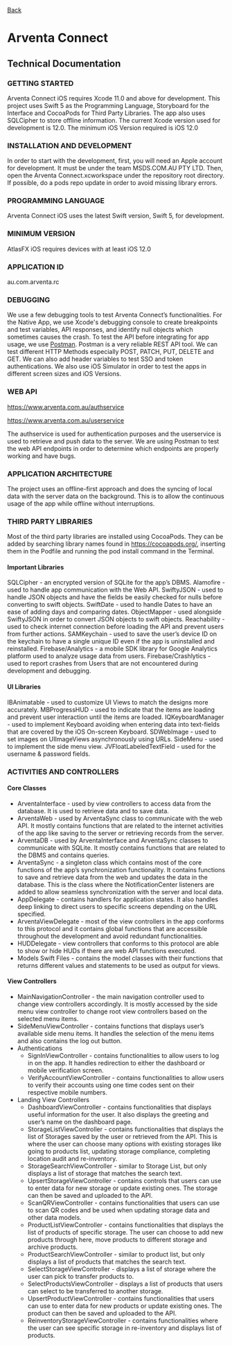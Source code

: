 [Back](../README.md)

# **Arventa Connect**
## Technical Documentation


### **GETTING STARTED**
Arventa Connect iOS requires Xcode 11.0 and above for development. This project uses Swift 5 as the Programming Language, Storyboard for the Interface and CocoaPods for Third Party Libraries. The app also uses SQLCipher to store offline information. The current Xcode version used for development is 12.0. The minimum iOS Version required is iOS 12.0


### **INSTALLATION AND DEVELOPMENT**
In order to start with the development, first, you will need an Apple account for development. It must be under the team MSDS.COM.AU PTY LTD. Then, open the Arventa Connect.xcworkspace under the repository root directory. If possible, do a pods repo update in order to avoid missing library errors.


### **PROGRAMMING LANGUAGE**
Arventa Connect iOS uses the latest Swift version, Swift 5, for development.


### **MINIMUM VERSION**
AtlasFX iOS requires devices with at least iOS 12.0


### **APPLICATION ID**
au.com.arventa.rc


### **DEBUGGING**
We use a few debugging tools to test Arventa Connect’s functionalities.
For the Native App, we use Xcode's debugging console to create breakpoints and test variables, API responses, and identify null objects which sometimes causes the crash.
To test the API before integrating for app usage, we use [Postman](https://www.getpostman.com/). Postman is a very reliable REST API tool. We can test different HTTP Methods especially POST, PATCH, PUT, DELETE and GET. We can also add header variables to test SSO and token authentications.
We also use iOS Simulator in order to test the apps in different screen sizes and iOS Versions.


### **WEB API**
https://www.arventa.com.au/authservice

https://www.arventa.com.au/userservice

The authservice is used for authentication purposes and the userservice is used to retrieve and push data to the server. We are using Postman to test the web API endpoints in order to determine which endpoints are properly working and have bugs.


### **APPLICATION ARCHITECTURE**
The project uses an offline-first approach and does the syncing of local data with the server data on the background. This is to allow the continuous usage of the app while offline without interruptions.


### **THIRD PARTY LIBRARIES**
Most of the third party libraries are installed using CocoaPods. They can be added by searching library names found in https://cocoapods.org/, inserting them in the Podfile and running the pod install command in the Terminal.

#### **Important Libraries**
SQLCipher - an encrypted version of SQLite for the app’s DBMS.
Alamofire - used to handle app communication with the Web API.
SwiftyJSON - used to handle JSON objects and have the fields be easily checked for nulls before converting to swift objects.
SwiftDate - used to handle Dates to have an ease of adding days and comparing dates.
ObjectMapper - used alongside SwiftyJSON in order to convert JSON objects to swift objects.
Reachability - used to check internet connection before loading the API and prevent users from further actions.
SAMKeychain - used to save the user’s device ID on the keychain to have a single unique ID even if the app is uninstalled and reinstalled.
Firebase/Analytics - a mobile SDK library for Google Analytics platform used to analyze usage data from users.
Firebase/Crashlytics - used to report crashes from Users that are not encountered during development and debugging.

#### **UI Libraries**
IBAnimatable - used to customize UI Views to match the designs more accurately.
MBProgressHUD - used to indicate that the items are loading and prevent user interaction until the items are loaded.
IQKeyboardManager - used to implement Keyboard avoiding when entering data into text-fields that are covered by the iOS On-screen Keyboard.
SDWebImage - used to set images on UIImageViews asynchronously using URLs.
SideMenu - used to implement the side menu view.
JVFloatLabeledTextField - used for the username & password fields.


### **ACTIVITIES AND CONTROLLERS**

#### **Core Classes**
- ArventaInterface - used by view controllers to access data from the database. It is used to retrieve data and to save data.
- ArventaWeb - used by ArventaSync class to communicate with the web API. It mostly contains functions that are related to the internet activities of the app like saving to the server or retrieving records from the server.
- ArventaDB - used by ArventaInterface and ArventaSync classes to communicate with SQLite. It mostly contains functions that are related to the DBMS and contains queries.
- ArventaSync - a singleton class which contains most of the core functions of the app’s synchronization functionality.  It contains functions to save and retrieve data from the web and updates the data in the database. This is the class where the NotificationCenter listeners are added to allow seamless synchronization with the server and local data.
- AppDelegate - contains handlers for application states. It also handles deep linking to direct users to specific screens depending on the URL specified.
- ArventaViewDelegate - most of the view controllers in the app conforms to this protocol and it contains global functions that are accessible throughout the development and avoid redundant functionalities.
- HUDDelegate - view controllers that conforms to this protocol are able to show or hide HUDs if there are web API functions executed.
- Models Swift Files - contains the model classes with their functions that returns different values and statements to be used as output for views.

#### **View Controllers**
- MainNavigationController - the main navigation controller used to change view controllers accordingly. It is mostly accessed by the side menu view controller to change root view controllers based on the selected menu items. 
- SideMenuViewController - contains functions that displays user’s available side menu items. It handles the selection of the menu items and also contains the log out button.
- Authentications
  - SignInViewController - contains functionalities to allow users to log in on the app. It handles redirection to either the dashboard or mobile verification screen.
  - VerifyAccountViewController - contains functionalities to allow users to verify their accounts using one time codes sent on their respective mobile numbers.
- Landing View Controllers
  - DashboardViewController - contains functionalities that displays useful information for the user. It also displays the greeting and user’s name on the dashboard page.
  - StorageListViewController - contains functionalities that displays the list of Storages saved by the user or retrieved from the API. This is where the user can choose many options with existing storages like going to products list, updating storage compliance, completing location audit and re-inventory.
  - StorageSearchViewController - similar to Storage List, but only displays a list of storage that matches the search text.
  - UpsertStorageViewController - contains controls that users can use to enter data for new storage or update existing ones. The storage can then be saved and uploaded to the API.
  - ScanQRViewController - contains functionalities that users can use to scan QR codes and be used when updating storage data and other data models.
  - ProductListViewController - contains functionalities that displays the list of products of specific storage. The user can choose to add new products through here, move products to different storage and archive products.
  - ProductSearchViewController - similar to product list, but only displays a list of products that matches the search text.
  - SelectStorageViewController - displays a list of storage where the user can pick to transfer products to.
  - SelectProductsViewController - displays a list of products that users can select to be transferred to another storage.
  - UpsertProductViewController - contains functionalities that users can use to enter data for new products or update existing ones. The product can then be saved and uploaded to the API.
  - ReinventoryStorageViewController - contains functionalities where the user can see specific storage in re-inventory and displays list of products.

